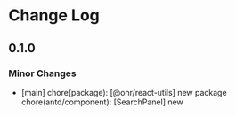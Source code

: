 # Change Log

## 0.1.0

### Minor Changes

- [main] chore(package): [@onr/react-utils] new package
  chore(antd/component): [SearchPanel] new
